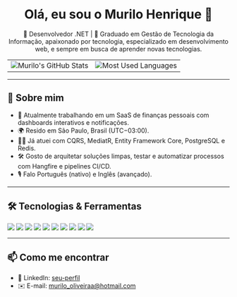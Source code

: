<!--
  💡 Coloque o arquivo README.md na raiz de um repositório com o mesmo nome do seu usuário
  para que ele apareça automaticamente no seu perfil!
-->

<div align="center">
  <h1>Olá, eu sou o Murilo Henrique 👋</h1>

  <p>
    🎯 Desenvolvedor .NET | 🚀 Graduado em Gestão de Tecnologia da Informação, 
    apaixonado por tecnologia, especializado em desenvolvimento web, e sempre em busca de aprender novas tecnologias.  
  </p>

  <!-- Badges de seguidores, repositórios e linguagens mais usadas -->
<table>
  <tr>
    <td>
      <img src="https://github-readme-stats.vercel.app/api?username=Murilo433&show_icons=true&theme=radical" alt="Murilo's GitHub Stats" />
    </td>
    <td>
      <img src="https://github-readme-stats.vercel.app/api/top-langs/?username=Murilo433&layout=compact&theme=radical" alt="Most Used Languages" />
    </td>
  </tr>
</table>
</div>

---

## 📖 Sobre mim

- 🔭 Atualmente trabalhando em um SaaS de finanças pessoais com dashboards interativos e notificações.  
- 🌍 Resido em São Paulo, Brasil (UTC−03:00).  
- 👨‍💻 Já atuei com CQRS, MediatR, Entity Framework Core, PostgreSQL e Redis.  
- 🛠 Gosto de arquitetar soluções limpas, testar e automatizar processos com Hangfire e pipelines CI/CD.  
- 🎙 Falo Português (nativo) e Inglês (avançado).

---

## 🛠️ Tecnologias & Ferramentas

<p align="left">
  <img src="https://img.shields.io/badge/.NET-512BD4?style=for-the-badge&logo=dotnet&logoColor=white" />
  <img src="https://img.shields.io/badge/C%23-239120?style=for-the-badge&logo=c-sharp&logoColor=white" />
  <img src="https://img.shields.io/badge/React-61DAFB?style=for-the-badge&logo=react&logoColor=black" />
  <img src="https://img.shields.io/badge/PostgreSQL-316192?style=for-the-badge&logo=postgresql&logoColor=white" />
  <img src="https://img.shields.io/badge/MySQL-005C84?style=for-the-badge&logo=mysql&logoColor=white" />
  <img src="https://img.shields.io/badge/SQL%20Server-CC2927?style=for-the-badge&logo=microsoftsqlserver&logoColor=white" />
  <img src="https://img.shields.io/badge/AWS-FF9900?style=for-the-badge&logo=amazonaws&logoColor=white" />
  <img src="https://img.shields.io/badge/Redis-DC382D?style=for-the-badge&logo=redis&logoColor=white" />
  <img src="https://img.shields.io/badge/Docker-2496ED?style=for-the-badge&logo=docker&logoColor=white" />
  <img src="https://img.shields.io/badge/Swagger-85EA2D?style=for-the-badge&logo=swagger&logoColor=black" />
</p>

---

## 📫 Como me encontrar

- 🔗 LinkedIn: [seu-perfil](https://www.linkedin.com/in/murilo-h-1b2062110)  
- ✉️ E-mail: murilo_oliveiraa@hotmail.com  
